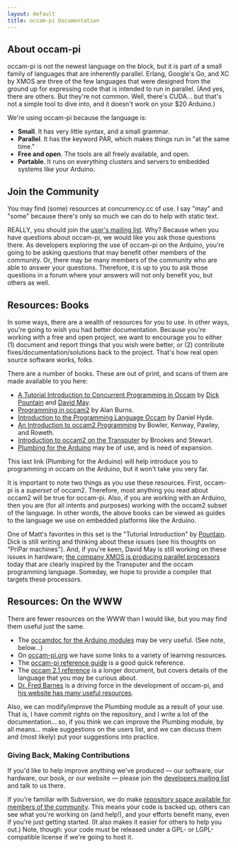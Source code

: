 ```yaml
---
layout: default
title: occam-pi Documentation
---
```


## About occam-pi

occam-pi is not the newest language on the block, but it is part of a small family of languages that are inherently parallel. Erlang, Google's Go, and XC by XMOS are three of the few languages that were designed from the ground up for expressing code that is intended to run in parallel. (And yes, there are others. But they're not common. Well, there's CUDA... but that's not a simple tool to dive into, and it doesn't work on your $20 Arduino.) 

We're using occam-pi because the language is:

* **Small**. It has very little syntax, and a small grammar.
* **Parallel**. It has the keyword PAR, which makes things run in "at the same time."
* **Free and open**. The tools are all freely available, and open.
* **Portable**. It runs on everything clusters and servers to embedded systems like your Arduino.

## Join the Community

You may find (some) resources at concurrency.cc of use. I say "may" and "some" because there's only so much we can do to help with static text.

REALLY, you should join the [user's mailing list](mailinglists.html). Why? Because when you have questions about occam-pi, we would like you ask those questions there. As developers exploring the use of occam-pi on the Arduino, you're going to be asking questions that may benefit other members of the community. Or, there may be many members of the community who are  able to answer your questions. Therefore, it is up to you to ask those questions in a forum where your answers will not only benefit you, but others as well.

## Resources: Books

In some ways, there are a wealth of resources for you to use. In other ways, you're going to wish you had better documentation. Because you're working with a free and open project, we want to encourage you to either (1) document and report things that you wish were better, or (2) contribute fixes/documentation/solutions back to the project. That's how real open source software works, folks.

There are a number of books. These are out of print, and scans of them are made available to you here:

* [A Tutorial Introduction to Concurrent Programming in Occam](http://rockalypse.org/courses/cs220f11/resources/occam-books/pountain.pdf) by [Dick Pountain](http://www.dickpountain.co.uk/) and [David May](http://en.wikipedia.org/wiki/David_May_(computer_scientist)).
* [Programming in occam2](http://rockalypse.org/courses/cs220f11/resources/occam-books/burns.pdf) by Alan Burns.
* [Introduction to the Programming Language Occam](http://rockalypse.org/courses/cs220f11/resources/occam-books/hyde.pdf) by Daniel Hyde.
* [An Introduction to occam2 Programming](http://rockalypse.org/courses/cs220f11/resources/occam-books/bowler.pdf) by Bowler, Kenway, Pawley, and Roweth.
* [Introduction to occam2 on the Transputer](http://rockalypse.org/courses/cs220f11/resources/occam-books/brookes.pdf) by Brookes and Stewart.
* [Plumbing for the Arduino](http://concurrency.cc/book/) may be of use, and is need of expansion.

This last link (Plumbing for the Arduino) will help introduce you to programming in occam on the Arduino, but it won't take you very far.

It is important to note two things as you use these resources. First, occam-pi is a *superset* of occam2. Therefore, most anything you read about occam2 will be true for occam-pi. Also, if you are working with an Arduino, then you are (for all intents and purposes) working with the occam2 subset of the language. In other words, the above books can be viewed as guides to the language we use on embedded platforms like the Arduino.

One of Matt's favorites in this set is the "Tutorial Introduction" by [Pountain](http://www.dickpountain.co.uk/). Dick is still writing and thinking about these issues (see his thoughts on "PriPar machines"). And, if you're keen, David May is still working on these issues in hardware; [the company XMOS is producing parallel processors](http://www.xmos.com/) today that are clearly inspired by the Transputer and the occam programming language. Someday, we hope to provide a compiler that targets these processors.

## Resources: On the WWW

There are fewer resources on the WWW than I would like, but you may find them useful just the same.

* The [occamdoc for the Arduino modules](http://www.rockalypse.org/courses/cs220f11/resources/occamdoc/) may be very useful. (See note, below...)
* On [occam-pi.org](http://pop-users.org/wiki/occam-pi/LearningResources) we have some links to a variety of learning resources.
* The [occam-pi reference guide](https://www.cs.kent.ac.uk/research/groups/sys/wiki/OccamPiReference) is a good quick reference.
* The [occam 2.1 reference](http://www.wotug.org/occam/documentation/oc21refman.pdf) is a longer document, but covers details of the language that you may be curious about.
* [Dr. Fred Barnes](http://frmb.org/) is a driving force in the development of occam-pi, and [his website has many useful resources](http://frmb.org/occtutor.html).


<!-- 
I've started a "cookbook"-style resource, which I've brilliantly titled *A Plumbing Cookbook for the Arduino*. We will try to update it as you ask questions, so check back here for the most recent version.

PCftA 2011 10 26
Note that this book is an open project; you can contribute to it, too.

NOTE TO ME: To build the occamdocs, first run:

avr-occamdoc -d docs/ include/*.module

then 

scp -r docs/* rockalypse@rockalypse.org:~/rockalypse.org/courses/cs220f11/resources/occamdoc/

from the arduino directory.
-->

Also, we can modify/improve the Plumbing module as a result of your use. That is, I have commit rights on the repository, and I write a lot of the documentation... so, if you think we can improve the Plumbing module, by all means... make suggestions on the users list, and we can discuss them and (most likely) put your suggestions into practice.

### Giving Back, Making Contributions

If you'd like to help improve anything we've produced &mdash; our software, our hardware, our book, or our website &mdash; please join the [developers mailing list][lists] and talk to us there.

If you're familiar with Subversion, we do make [repository space available for members of the community][repos]. This means your code is backed up, others can see what you're working on (and help!), and your efforts benefit many, even if you're just getting started. (It also makes it easier for others to help you out.) Note, though: your code must be released under a GPL- or LGPL-compatible license if we're going to host it.

[lists]: /docs/mailinglists.html
[repos]: http://projects.cs.kent.ac.uk/projects/kroc/trac/browser/kroc/trunk/tvm/arduino/community

